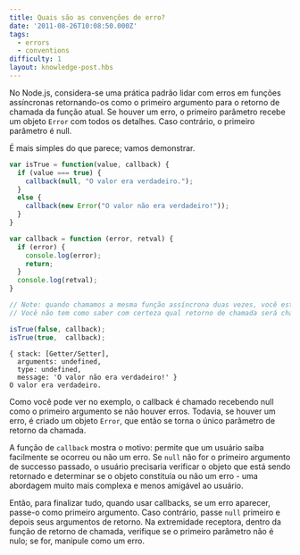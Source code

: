 ```yaml
---
title: Quais são as convenções de erro?
date: '2011-08-26T10:08:50.000Z'
tags:
  - errors
  - conventions
difficulty: 1
layout: knowledge-post.hbs
---
```


<!-- In Node.js, it is considered standard practice to handle errors in asynchronous functions by returning them as the first argument to the current function's callback.  If there is an error, the first parameter is passed an `Error` object with all the details. Otherwise, the first parameter is null. -->
No Node.js, considera-se uma prática padrão lidar com erros em funções assíncronas retornando-os como o primeiro argumento para o retorno de chamada da função atual.  Se houver um erro, o primeiro parâmetro recebe um objeto `Error` com todos os detalhes. Caso contrário, o primeiro parâmetro é null.

<!-- It's simpler than it sounds; let's demonstrate. -->
É mais simples do que parece; vamos demonstrar.

```javascript
var isTrue = function(value, callback) {
  if (value === true) {
    callback(null, "O valor era verdadeiro.");
  }
  else {
    callback(new Error("O valor não era verdadeiro!"));
  }
}

var callback = function (error, retval) {
  if (error) {
    console.log(error);
    return;
  }
  console.log(retval);
}

// Note: quando chamamos a mesma função assíncrona duas vezes, você está em uma condição de corrida.
// Você não tem como saber com certeza qual retorno de chamada será chamado primeiro ao chamar as funções dessa maneira.

isTrue(false, callback);
isTrue(true,  callback);
```

```
{ stack: [Getter/Setter],
  arguments: undefined,
  type: undefined,
  message: 'O valor não era verdadeiro!' }
O valor era verdadeiro.
```

<!-- As you can see from the example, the callback is called with null as its first argument if there is no error. However, if there is an error, you create an `Error` object, which then becomes the callback's only parameter.  -->
Como você pode ver no exemplo, o callback é chamado recebendo null como o primeiro argumento se não houver erros. Todavia, se houver um erro, é criado um objeto `Error`, que então se torna o único parâmetro de retorno da chamada.

<!-- The `callback` function shows the reason for this: it allows a user to easily know whether or not an error occurred.  If `null` was not the first argument passed on success, the user would need to check the object being returned and determine themselves whether or not the object constituted an error - a much more complex and less user-friendly approach. -->
A função de `callback` mostra o motivo: permite que um usuário saiba facilmente se ocorreu ou não um erro.  Se `null` não for o primeiro argumento de successo passado, o usuário precisaria verificar o objeto que está sendo retornado e determinar se o objeto constituía ou não um erro - uma abordagem muito mais complexa e menos amigável ao usuário.

<!-- So to wrap it all up, when using callbacks, if an error comes up, then pass it as the first argument.  Otherwise, pass `null` first, and then your return arguments.  On the receiving end, inside the callback function, check if the first parameter is non-null;  if it is, handle it as an error. -->
Então, para finalizar tudo, quando usar callbacks, se um erro aparecer, passe-o como primeiro argumento.  Caso contrário, passe `null` primeiro e depois seus argumentos de retorno.  Na extremidade receptora, dentro da função de retorno de chamada, verifique se o primeiro parâmetro não é nulo;  se for, manipule como um erro.
